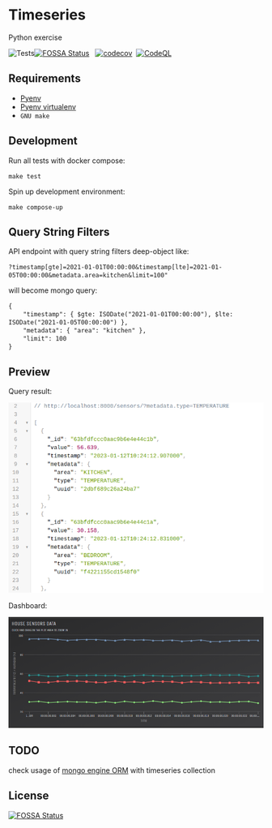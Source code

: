 # Timeseries

Python exercise

![Tests](https://github.com/rcbop/python-timeseries/actions/workflows/ci.yaml/badge.svg)[![FOSSA Status](https://app.fossa.com/api/projects/git%2Bgithub.com%2Frcbop%2Fpython-timeseries.svg?type=shield)](https://app.fossa.com/projects/git%2Bgithub.com%2Frcbop%2Fpython-timeseries?ref=badge_shield)
&nbsp;&nbsp;[![codecov](https://codecov.io/gh/rcbop/timeseries-visualization/branch/main/graph/badge.svg?token=ijcD6RzE8L)](https://codecov.io/gh/rcbop/timeseries-visualization)&nbsp;&nbsp;[![CodeQL](https://github.com/rcbop/python-timeseries/workflows/CodeQL/badge.svg)](https://github.com/rcbop/python-timeseries/actions/workflows/github-code-scanning/codeql)

## Requirements

- [Pyenv](https://github.com/pyenv/pyenv)
- [Pyenv virtualenv](https://github.com/pyenv/pyenv-virtualenv)
- `GNU make`

## Development

Run all tests with docker compose:

```
make test
```

Spin up development environment:

```
make compose-up
```

## Query String Filters

API endpoint with query string filters deep-object like:

```
?timestamp[gte]=2021-01-01T00:00:00&timestamp[lte]=2021-01-05T00:00:00&metadata.area=kitchen&limit=100"
```

will become mongo query:

```
{
    "timestamp": { $gte: ISODate("2021-01-01T00:00:00"), $lte: ISODate("2021-01-05T00:00:00") },
    "metadata": { "area": "kitchen" },
    "limit": 100
}
```

## Preview

Query result:

![query-result](./docs/query_result.png)

Dashboard:

![dashboard](./docs/dashboard.png)

## TODO

check usage of [mongo engine ORM](http://mongoengine.org/) with timeseries collection


## License
[![FOSSA Status](https://app.fossa.com/api/projects/git%2Bgithub.com%2Frcbop%2Fpython-timeseries.svg?type=large)](https://app.fossa.com/projects/git%2Bgithub.com%2Frcbop%2Fpython-timeseries?ref=badge_large)
